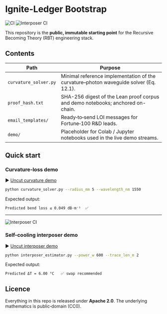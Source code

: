 # Ignite-Ledger Bootstrap
![CI](https://github.com/rbtzero/ignite-ledger/actions/workflows/bendloss.yml/badge.svg)
![Interposer CI](https://github.com/rbtzero/ignite-ledger/actions/workflows/interposer.yml/badge.svg)

This repository is the **public, immutable starting point** for the Recursive Becoming Theory (RBT) engineering stack.

## Contents

| Path | Purpose |
|------|---------|
| `curvature_solver.py` | Minimal reference implementation of the curvature–photon waveguide solver (Eq. 12.1). |
| `proof_hash.txt` | SHA-256 digest of the Lean proof corpus and demo notebooks; anchored on-chain. |
| `email_templates/` | Ready‑to‑send LOI messages for Fortune‑100 R&D leads. |
| `demo/` | Placeholder for Colab / Jupyter notebooks used in the live demo streams. |

## Quick start

### Curvature-loss demo

▶ [Uncut curvature demo](https://youtu.be/OJpLFGMwim8)

```bash
python curvature_solver.py --radius_mm 5 --wavelength_nm 1550
```

Expected output:

```
Predicted bend loss ≤ 0.049 dB·m⁻¹  ✅
```

---

![Interposer CI](https://github.com/rbtzero/ignite-ledger/actions/workflows/interposer.yml/badge.svg)

### Self-cooling interposer demo

▶ [Uncut interposer demo](https://youtu.be/6dMowP_vEXM)

```bash
python interposer_estimator.py --power_w 600 --trace_len_m 2
```

Expected output:

```
Predicted ΔT = 6.00 °C   ✅ swap recommended
```

## Licence

Everything in this repo is released under **Apache 2.0**.  The underlying mathematics is public‑domain (CC0).
